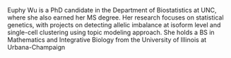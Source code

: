 Euphy Wu is a PhD candidate in the Department of Biostatistics at UNC, where she also earned her MS degree. Her research focuses on statistical genetics, with projects on detecting allelic imbalance at isoform level and single-cell clustering using topic modeling approach. She holds a BS in Mathematics and Integrative Biology from the University of Illinois at Urbana-Champaign
